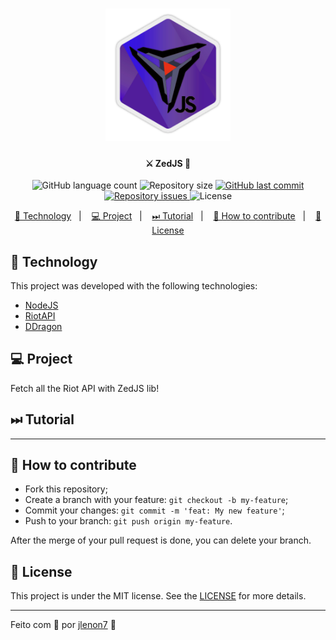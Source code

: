 <h1 align="center">
    <img alt="ZedJS" title="#delicinhas" src=".github/zedjs-logo.png" width="200px" />
</h1>

<h4 align="center">
  ⚔ ZedJS 👾
</h4>
<p align="center">
  <img alt="GitHub language count" src="https://img.shields.io/github/languages/count/jlenon7/ZedJS">

  <img alt="Repository size" src="https://img.shields.io/github/repo-size/jlenon7/ZedJS">
  
  <a href="https://github.com/jlenon7/ZedJS/commits/master">
    <img alt="GitHub last commit" src="https://img.shields.io/github/last-commit/jlenon7/ZedJS">
  </a>

  <a href="https://github.com/jlenon7/ZedJS/issues">
    <img alt="Repository issues" src="https://img.shields.io/github/issues/jlenon7/ZedJS">
  </a>

  <img alt="License" src="https://img.shields.io/badge/license-MIT-brightgreen">
</p>

<p align="center">
  <a href="#-technology">🚀 Technology</a>&nbsp;&nbsp;&nbsp;|&nbsp;&nbsp;&nbsp;
  <a href="#-project">💻 Project</a>&nbsp;&nbsp;&nbsp;|&nbsp;&nbsp;&nbsp;
  <a href="#-tutorial">⏭ Tutorial</a>&nbsp;&nbsp;&nbsp;|&nbsp;&nbsp;&nbsp;
  <a href="#-how-to-contribute">🤔 How to contribute</a>&nbsp;&nbsp;&nbsp;|&nbsp;&nbsp;&nbsp;
  <a href="#-license">📝 License</a>
</p>

## 🚀 Technology

This project was developed with the following technologies:

- [NodeJS](https://nodejs.org/en/)
- [RiotAPI](https://developer.riotgames.com/)
- [DDragon](https://riot-api-libraries.readthedocs.io/en/latest/ddragon.html)

## 💻 Project

Fetch all the Riot API with ZedJS lib!

## ⏭ Tutorial

---

## 🤔 How to contribute

- Fork this repository;
- Create a branch with your feature: `git checkout -b my-feature`;
- Commit your changes: `git commit -m 'feat: My new feature'`;
- Push to your branch: `git push origin my-feature`.

After the merge of your pull request is done, you can delete your branch.

## 📝 License

This project is under the MIT license. See the [LICENSE](LICENSE.md) for more details.

---

Feito com 🖤 por [jlenon7](https://github.com/jlenon7) :wave:
